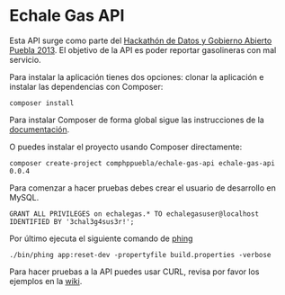 # Echale Gas API

Esta API surge como parte del 
[Hackathón de Datos y Gobierno Abierto Puebla 2013](https://www.facebook.com/OpenDataPuebla).
El objetivo de la API es poder reportar gasolineras con mal servicio.

Para instalar la aplicación tienes dos opciones: clonar la aplicación e instalar las dependencias
con Composer:

    composer install

Para instalar Composer de forma global sigue las instrucciones de la
[documentación](http://getcomposer.org/doc/00-intro.md#globally).

O puedes instalar el proyecto usando Composer directamente:

    composer create-project comphppuebla/echale-gas-api echale-gas-api 0.0.4

Para comenzar a hacer pruebas debes crear el usuario de desarrollo en MySQL.

    GRANT ALL PRIVILEGES on echalegas.* TO echalegasuser@localhost IDENTIFIED BY '3chal3g4sus3r!';

Por último ejecuta el siguiente comando de [phing](http://www.phing.info/docs/guide/stable/)

    ./bin/phing app:reset-dev -propertyfile build.properties -verbose

Para hacer pruebas a la API puedes usar CURL, revisa por favor los ejemplos en la
[wiki](https://github.com/ComPHPPuebla/echale-gas-api/wiki/Testing-con-curl).